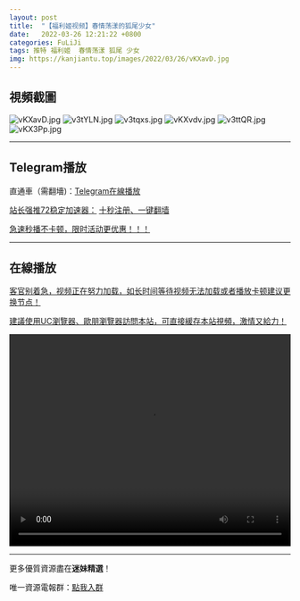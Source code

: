 ```yaml
---
layout: post
title:  "【福利姬视频】春情荡漾的狐尾少女"
date:   2022-03-26 12:21:22 +0800
categories: FuLiJi
tags: 推特 福利姬  春情荡漾 狐尾 少女
img: https://kanjiantu.top/images/2022/03/26/vKXavD.jpg
---
```



## 視頻截圖

![vKXavD.jpg](https://kanjiantu.top/images/2022/03/26/vKXavD.jpg)
![v3tYLN.jpg](https://kanjiantu.top/images/2022/03/26/v3tYLN.jpg)
![v3tqxs.jpg](https://kanjiantu.top/images/2022/03/26/v3tqxs.jpg)
![vKXvdv.jpg](https://kanjiantu.top/images/2022/03/26/vKXvdv.jpg)
![v3ttQR.jpg](https://kanjiantu.top/images/2022/03/26/v3ttQR.jpg)
![vKX3Pp.jpg](https://kanjiantu.top/images/2022/03/26/vKX3Pp.jpg)

* * *
## Telegram播放

直通車（需翻墻)：[Telegram在線播放](https://t.me/mimeijingxuan/366)

<u>站长强推72稳定加速器：</u> [十秒注册、一键翻墙](https://www.mimei.blog/skip/vpn.html)


<u>急速秒播不卡顿，限时活动更优惠！！！</u>
* * *
## 在線播放
<u>客官别着急，视频正在努力加载，如长时间等待视频无法加载或者播放卡顿建议更换节点！</u>

<u>建議使用UC瀏覽器、歐朋瀏覽器訪問本站，可直接緩存本站視頻，激情又給力！</u>
<center><video src="https://cdn.publer.io/uploads/videos/6247eb99db2797343b249e63/2af48b2b5df6ffc03b89843a037a79a3.mp4" width="100%" height="380px" controls="controls"></video></center>


* * *
更多優質資源盡在**迷妹精選**！

唯一資源電報群：[點我入群](https://t.me/mimeijingxuan)


